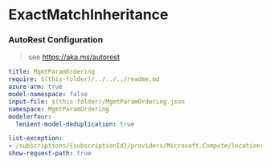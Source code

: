 # ExactMatchInheritance
### AutoRest Configuration
> see https://aka.ms/autorest

``` yaml
title: MgmtParamOrdering
require: $(this-folder)/../../../readme.md
azure-arm: true
model-namespace: false
input-file: $(this-folder)/MgmtParamOrdering.json
namespace: MgmtParamOrdering
modelerfour:
  lenient-model-deduplication: true

list-exception:
- /subscriptions/{subscriptionId}/providers/Microsoft.Compute/locations/{location}/publishers/{publisherName}/artifacttypes/vmextension/types/{type}/versions/{version}
show-request-path: true
```
